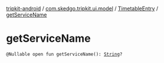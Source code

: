 [tripkit-android](../../index.md) / [com.skedgo.tripkit.ui.model](../index.md) / [TimetableEntry](index.md) / [getServiceName](./get-service-name.md)

# getServiceName

`@Nullable open fun getServiceName(): `[`String`](https://kotlinlang.org/api/latest/jvm/stdlib/kotlin/-string/index.html)`?`